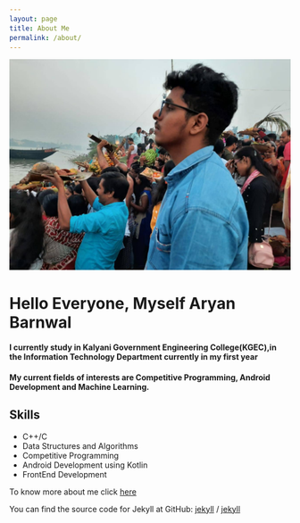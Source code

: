 ```yaml
---
layout: page
title: About Me
permalink: /about/
---
```

<img src="/assets/img/img2.jpg" />

<h1> Hello Everyone, Myself Aryan Barnwal</h1>
<h4> I currently study in Kalyani Government Engineering College(KGEC),in the Information
Technology Department currently in my first year</h4> 
<h4>My current fields of interests are Competitive Programming, Android Development and Machine Learning.</h4> 
<h2>Skills</h2>
<ul>
<li> C++/C</li>
<li>Data Structures and Algorithms</li>
<li>Competitive Programming</li>
<li>Android Development using Kotlin</li>
<li>FrontEnd Development</li>
</ul>
<p>To know more about me click <a href="hhttps://www.linkedin.com/in/aryan-barnwal-932482193/">here</a></p>

You can find the source code for Jekyll at GitHub:
[jekyll][jekyll-organization] /
[jekyll](https://github.com/jekyll/jekyll)


[jekyll-organization]: https://github.com/jekyll
